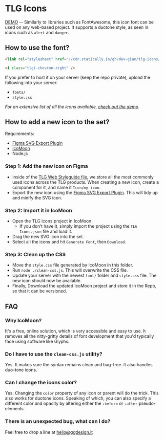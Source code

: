 # TLG Icons

<a href="https://dev-gian.github.io/tlg-icons/demo" target="_blank">DEMO</a> --
Similarly to libraries such as FontAwesome, this icon font can be used on any web-based project. It supports a duotone style, as seen in icons such as `alert` and `danger`.

## How to use the font?


```html
<link rel="stylesheet" href="//cdn.statically.io/gh/dev-gian/tlg-icons/main/style.css" />
```
```html
<i class="tlgi-chevron-right" />
```
If you prefer to host it on your server (keep the repo private), upload the following into your server:
  * `fonts/`
  * `style.css`

*For an extensive list of all the icons available, <a href="https://dev-gian.github.io/tlg-icons/demo" target="_blank">check out the demo</a>.*

## How to add a new icon to the set?

Requirements:

- [Figma SVG Export Plugin](https://www.figma.com/community/plugin/814345141907543603)
- [IcoMoon](https://icomoon.io)
- Node.js

### Step 1: Add the new icon on Figma

* Inside of the [TLG Web Styleguide file](https://www.figma.com/file/1iT6AcCiEaeqBe9Ryu9rZ5/TLG-Web-Styleguide?type=design&node-id=2318-689&mode=design&t=y9e8gj3jCOYI5qMb-4), we store all the most commonly used icons across the TLG products. When creating a new icon, create a component for it, and name it `Icon/my-icon`.
* Export the new icon using the [Figma SVG Export Plugin](https://www.figma.com/community/plugin/814345141907543603). This will tidy up and minify the SVG icon.

### Step 2: Import it in IcoMoon

* Open the TLG Icons project in IcoMoon.
  * If you don't have it, simply import the project using the `TLG Icons.json` file and load it.
* Drag the new SVG icon into the set.
* Select all the icons and hit `Generate Font`, then `Download`. 

### Step 3: Clean up the CSS

* Move the `style.css` file generated by IcoMoon in this folder.
* Run `node ./clean-css.js`. This will overwrite the CSS file.
* Update your server with the newest `font/` folder and `style.css` file. The new icon should now be available.
* Finally, Download the updated IcoMoon project and store it in the Repo, so that it can be versioned.



## FAQ

### Why IcoMoon?
It's a free, online solution, which is very accessible and easy to use. It removes all the nitty-gritty details of font development that you'd typically face using software like Glyphs.

### Do I have to use the `clean-css.js` utility?
Yes. It makes sure the syntax remains clean and bug-free. It also handles duo-tone icons. 

### Can I change the icons color?
Yes. Changing the `color` property of any icon or parent will do the trick. This also works for duotone icons. Speaking of which, you can also specify a different color and opacity by altering either the `:before` or `:after` pseudo-elements.

### There is an unexpected bug, what can I do?
Feel free to drop a line at hello@ggdesign.it